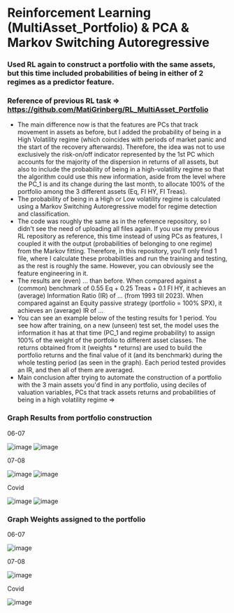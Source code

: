 # Reinforcement Learning (MultiAsset_Portfolio) & PCA & Markov Switching Autoregressive
### Used RL again to construct a portfolio with the same assets, but this time included probabilities of being in either of 2 regimes as a predictor feature.
### Reference of previous RL task => https://github.com/MatiGrinberg/RL_MultiAsset_Portfolio

* The main difference now is that the features are PCs that track movement in assets as before, but I added the probability of being in a High Volatility regime (which coincides with periods of market panic and the start of the recovery afterwards). Therefore, the idea was not to use exclusively the risk-on/off indicator represented by the 1st PC which accounts for the majority of the dispersion in returns of all assets, but also to include the probability of being in a high-volatility regime so that the algorithm could use this new information, aside from the level where the PC_1 is and its change during the last month, to allocate 100% of the portfolio among the 3 different assets (Eq, FI HY, FI Treas).
* The probability of being in a High or Low volatility regime is calculated using a Markov Switching Autoregressive model for regime detection and classification.
* The code was roughly the same as in the reference repository, so I didn't see the need of uploading all files again. If you use my previous RL repository as reference, this time instead of using PCs as features, I coupled it with the output (probabilities of belonging to one regime) from the Markov fitting. Therefore, in this repository, you'll only find 1 file, where I calculate these probabilities and run the training and testing, as the rest is roughly the same. However, you can obviously see the feature engineering in it.
* The results are (even) ... than before. When compared against a (common) benchmark of 0.55 Eq + 0.25 Treas + 0.1 FI HY, it achieves an (average) Information Ratio (IR) of ... (from 1993 till 2023). When compared against an Equity passive strategy (portfolio = 100% SPX), it achieves an (average) IR of ...
* You can see an example below of the testing results for 1 period. You see how after training, on a new (unseen) test set, the model uses the information it has at that time (PC_1 and regime probability) to assign 100% of the weight of the portfolio to different asset classes. The returns obtained from it (weights * returns) are used to build the portfolio returns and the final value of it (and its benchmark) during the whole testing period (as seen in the graph). Each period tested provides an IR, and then all of them are averaged.
* Main conclusion after trying to automate the construction of a portfolio with the 3 main assets you'd find in any portfolio, using deciles of valuation variables, PCs that track assets returns and probabilities of being in a high volatility regime =>  


### Graph Results from portfolio construction

06-07

![image](https://github.com/MatiGrinberg/RL_MultiAsset_Portfolio_Regimes/assets/45952871/1a50e0b6-c698-49e5-9922-9ed42e5135bd)
![image](https://github.com/MatiGrinberg/RL_MultiAsset_Portfolio_Regimes/assets/45952871/ddf5a673-961f-4326-9e4f-5a0018df9d29)

07-08

![image](https://github.com/MatiGrinberg/RL_MultiAsset_Portfolio_Regimes/assets/45952871/3620f09a-e2b5-44e0-95c9-042c71c9fcdf)
![image](https://github.com/MatiGrinberg/RL_MultiAsset_Portfolio_Regimes/assets/45952871/22bc391d-e94d-41d0-900c-346f8843aa67)

Covid

![image](https://github.com/MatiGrinberg/RL_MultiAsset_Portfolio_Regimes/assets/45952871/fe79c60e-fd6a-4280-bf97-204011f02336)
![image](https://github.com/MatiGrinberg/RL_MultiAsset_Portfolio_Regimes/assets/45952871/086bf145-16a1-4802-9efc-b7eb7053b17f)

### Graph Weights assigned to the portfolio

06-07

![image](https://github.com/MatiGrinberg/RL_MultiAsset_Portfolio_Regimes/assets/45952871/256c6695-0472-4d3f-b9b3-5fe092b639e2)

07-08

![image](https://github.com/MatiGrinberg/RL_MultiAsset_Portfolio_Regimes/assets/45952871/dd7b2cba-5938-4c26-97d0-32ee37bee41d)

Covid

![image](https://github.com/MatiGrinberg/RL_MultiAsset_Portfolio_Regimes/assets/45952871/396a6069-b918-4163-aaec-fe4e28e95fa1)

